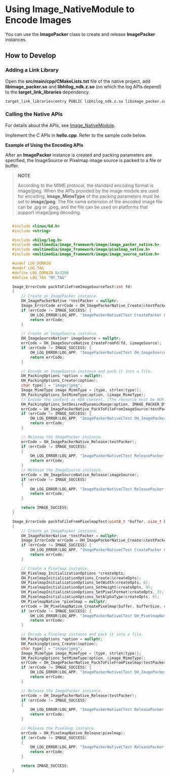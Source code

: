 # Using Image_NativeModule to Encode Images

You can use the **ImagePacker** class to create and release **ImagePacker** instances.

## How to Develop

### Adding a Link Library

Open the **src/main/cpp/CMakeLists.txt** file of the native project, add **libimage_packer.so** and **libhilog_ndk.z.so** (on which the log APIs depend) to the **target_link_libraries** dependency.

```txt
target_link_libraries(entry PUBLIC libhilog_ndk.z.so libimage_packer.so)
```

### Calling the Native APIs

For details about the APIs, see [Image_NativeModule](../../reference/apis-image-kit/_image___native_module.md).

Implement the C APIs in **hello.cpp**. Refer to the sample code below.

**Example of Using the Encoding APIs**

After an **ImagePacker** instance is created and packing parameters are specified, the ImageSource or Pixelmap image source is packed to a file or buffer.

> **NOTE**
>
> According to the MIME protocol, the standard encoding format is image/jpeg. When the APIs provided by the image module are used for encoding, **image_MimeType** of the packing parameters must be set to **image/jpeg**. The file name extension of the encoded image file can be .jpg or .jpeg, and the file can be used on platforms that support image/jpeg decoding.

   ```c++

      #include <linux/kd.h>
      #include <string>

      #include <hilog/log.h>
      #include <multimedia/image_framework/image/image_packer_native.h>
      #include <multimedia/image_framework/image/pixelmap_native.h>
      #include <multimedia/image_framework/image/image_source_native.h>

      #undef LOG_DOMAIN
      #undef LOG_TAG
      #define LOG_DOMAIN 0x3200
      #define LOG_TAG "MY_TAG"

      Image_ErrorCode packToFileFromImageSourceTest(int fd)
      {
          // Create an ImagePacker instance.
          OH_ImagePackerNative *testPacker = nullptr;
          Image_ErrorCode errCode = OH_ImagePackerNative_Create(&testPacker);
          if (errCode != IMAGE_SUCCESS) {
              OH_LOG_ERROR(LOG_APP, "ImagePackerNativeCTest CreatePacker OH_ImagePackerNative_Create failed, errCode: %{public}d.", errCode);
              return errCode;
          }

          // Create an ImageSource instance.
          OH_ImageSourceNative* imageSource = nullptr;
          errCode = OH_ImageSourceNative_CreateFromFd(fd, &imageSource);
          if (errCode != IMAGE_SUCCESS) {
              OH_LOG_ERROR(LOG_APP, "ImagePackerNativeCTest OH_ImageSourceNative_CreateFromFd  failed, errCode: %{public}d.", errCode);
              return errCode;
          }

          // Encode an ImageSource instance and pack it into a file.
          OH_PackingOptions *option = nullptr;
          OH_PackingOptions_Create(&option);
          char type[] = "image/jpeg";
          Image_MimeType image_MimeType = {type, strlen(type)};
          OH_PackingOptions_SetMimeType(option, &image_MimeType);
          // Encode the content as HDR content. (The resource must be HDR resource and the JPEG format must be supported.)
          OH_PackingOptions_SetDesiredDynamicRange(option, IMAGE_PACKER_DYNAMIC_RANGE_AUTO);
          errCode = OH_ImagePackerNative_PackToFileFromImageSource(testPacker, option, imageSource, fd);
          if (errCode != IMAGE_SUCCESS) {
              OH_LOG_ERROR(LOG_APP, "ImagePackerNativeCTest OH_ImagePackerNative_PackToFileFromImageSource failed, errCode: %{public}d.", errCode);
              return errCode;
          }

          // Release the ImagePacker instance.
          errCode = OH_ImagePackerNative_Release(testPacker);
          if (errCode != IMAGE_SUCCESS)
          {
              OH_LOG_ERROR(LOG_APP, "ImagePackerNativeCTest ReleasePacker OH_ImagePackerNative_Release failed, errCode: %{public}d.", errCode);
              return errCode;
          }
          // Release the ImageSource instance.
          errCode = OH_ImageSourceNative_Release(imageSource);
          if (errCode != IMAGE_SUCCESS)
          {
              OH_LOG_ERROR(LOG_APP, "ImagePackerNativeCTest ReleasePacker OH_ImageSourceNative_Release failed, errCode: %{public}d.", errCode);
              return errCode;
          }

          return IMAGE_SUCCESS;
      }

      Image_ErrorCode packToFileFromPixelmapTest(uint8_t *buffer, size_t buffSize, int fd)
      {
          // Create an ImagePacker instance.
          OH_ImagePackerNative *testPacker = nullptr;
          Image_ErrorCode errCode = OH_ImagePackerNative_Create(&testPacker);
          if (errCode != IMAGE_SUCCESS) {
              OH_LOG_ERROR(LOG_APP, "ImagePackerNativeCTest CreatePacker OH_ImagePackerNative_Create failed, errCode: %{public}d.", errCode);
              return errCode;
          }

          // Create a Pixelmap instance.
          OH_Pixelmap_InitializationOptions *createOpts;
          OH_PixelmapInitializationOptions_Create(&createOpts);
          OH_PixelmapInitializationOptions_SetWidth(createOpts, 6);
          OH_PixelmapInitializationOptions_SetHeight(createOpts, 4);
          OH_PixelmapInitializationOptions_SetPixelFormat(createOpts, 3);
          OH_PixelmapInitializationOptions_SetAlphaType(createOpts, 0);
          OH_PixelmapNative *pixelmap = nullptr;
          errCode = OH_PixelmapNative_CreatePixelmap(buffer, bufferSize, createOpts, &pixelmap);
          if (errCode != IMAGE_SUCCESS) {
              OH_LOG_ERROR(LOG_APP, "ImagePackerNativeCTest OH_PixelmapNative_CreatePixelmap  failed, errCode: %{public}d.", errCode);
              return errCode;
          }

          // Encode a Pixelmap instance and pack it into a file.
          OH_PackingOptions *option = nullptr;
          OH_PackingOptions_Create(&option);
          char type[] = "image/jpeg";
          Image_MimeType image_MimeType = {type, strlen(type)};
          OH_PackingOptions_SetMimeType(option, &image_MimeType);
          errCode = OH_ImagePackerNative_PackToFileFromPixelmap(testPacker, option, pixelmap, fd);
          if (errCode != IMAGE_SUCCESS) {
              OH_LOG_ERROR(LOG_APP, "ImagePackerNativeCTest OH_ImagePackerNative_PackToFileFromPixelmap  failed, errCode: %{public}d.", errCode);
              return errCode;
          }

          // Release the ImagePacker instance.
          errCode = OH_ImagePackerNative_Release(testPacker);
          if (errCode != IMAGE_SUCCESS)
          {
              OH_LOG_ERROR(LOG_APP, "ImagePackerNativeCTest ReleasePacker OH_ImagePackerNative_Release failed, errCode: %{public}d.", errCode);
              return errCode;
          }

          // Release the Pixelmap instance.
          errCode = OH_PixelmapNative_Release(pixelmap);
          if (errCode != IMAGE_SUCCESS)
          {
              OH_LOG_ERROR(LOG_APP, "ImagePackerNativeCTest ReleasePacker OH_PixelmapNative_Release failed, errCode: %{public}d.", errCode);
              return errCode;
          }

          return IMAGE_SUCCESS;
      }
   ```
